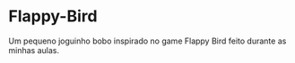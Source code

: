 # Flappy-Bird
Um pequeno joguinho bobo inspirado no game Flappy Bird feito durante as minhas aulas.
